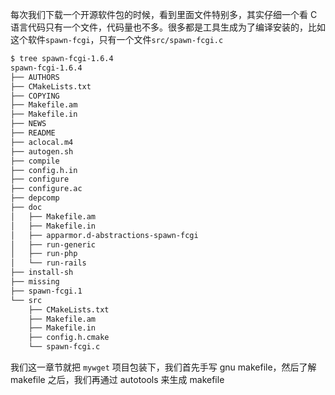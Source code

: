 每次我们下载一个开源软件包的时候，看到里面文件特别多，其实仔细一个看 C 语言代码只有一个文件，代码量也不多。很多都是工具生成为了编译安装的，比如这个软件`spawn-fcgi`，只有一个文件`src/spawn-fcgi.c`

```bash
$ tree spawn-fcgi-1.6.4
spawn-fcgi-1.6.4
├── AUTHORS
├── CMakeLists.txt
├── COPYING
├── Makefile.am
├── Makefile.in
├── NEWS
├── README
├── aclocal.m4
├── autogen.sh
├── compile
├── config.h.in
├── configure
├── configure.ac
├── depcomp
├── doc
│   ├── Makefile.am
│   ├── Makefile.in
│   ├── apparmor.d-abstractions-spawn-fcgi
│   ├── run-generic
│   ├── run-php
│   └── run-rails
├── install-sh
├── missing
├── spawn-fcgi.1
└── src
    ├── CMakeLists.txt
    ├── Makefile.am
    ├── Makefile.in
    ├── config.h.cmake
    └── spawn-fcgi.c
```
我们这一章节就把 `mywget` 项目包装下，我们首先手写 gnu makefile，然后了解 makefile 之后，我们再通过 autotools 来生成 makefile